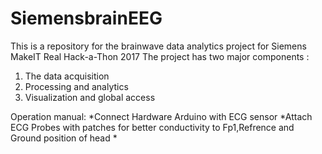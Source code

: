 # SiemensbrainEEG
This is a repository for the brainwave data analytics project for Siemens MakeIT Real Hack-a-Thon 2017
The project has two major components :
1. The data acquisition
2. Processing and analytics
3. Visualization and global access

Operation manual:
*Connect Hardware Arduino with ECG sensor
*Attach ECG Probes with patches for better conductivity to Fp1,Refrence and Ground position of head
*
